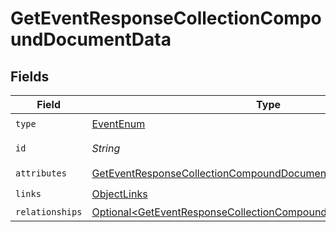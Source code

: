 # GetEventResponseCollectionCompoundDocumentData


## Fields

| Field                                                                                                                                                    | Type                                                                                                                                                     | Required                                                                                                                                                 | Description                                                                                                                                              |
| -------------------------------------------------------------------------------------------------------------------------------------------------------- | -------------------------------------------------------------------------------------------------------------------------------------------------------- | -------------------------------------------------------------------------------------------------------------------------------------------------------- | -------------------------------------------------------------------------------------------------------------------------------------------------------- |
| `type`                                                                                                                                                   | [EventEnum](../../models/components/EventEnum.md)                                                                                                        | :heavy_check_mark:                                                                                                                                       | N/A                                                                                                                                                      |
| `id`                                                                                                                                                     | *String*                                                                                                                                                 | :heavy_check_mark:                                                                                                                                       | The Event ID                                                                                                                                             |
| `attributes`                                                                                                                                             | [GetEventResponseCollectionCompoundDocumentAttributes](../../models/components/GetEventResponseCollectionCompoundDocumentAttributes.md)                  | :heavy_check_mark:                                                                                                                                       | N/A                                                                                                                                                      |
| `links`                                                                                                                                                  | [ObjectLinks](../../models/components/ObjectLinks.md)                                                                                                    | :heavy_check_mark:                                                                                                                                       | N/A                                                                                                                                                      |
| `relationships`                                                                                                                                          | [Optional\<GetEventResponseCollectionCompoundDocumentRelationships>](../../models/components/GetEventResponseCollectionCompoundDocumentRelationships.md) | :heavy_minus_sign:                                                                                                                                       | N/A                                                                                                                                                      |